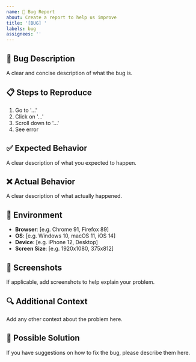 ```yaml
---
name: 🐛 Bug Report
about: Create a report to help us improve
title: '[BUG] '
labels: bug
assignees: ''
---
```


## 🐛 Bug Description

A clear and concise description of what the bug is.

## 📋 Steps to Reproduce

1. Go to '...'
2. Click on '...'
3. Scroll down to '...'
4. See error

## ✅ Expected Behavior

A clear description of what you expected to happen.

## ❌ Actual Behavior

A clear description of what actually happened.

## 📱 Environment

- **Browser**: [e.g. Chrome 91, Firefox 89]
- **OS**: [e.g. Windows 10, macOS 11, iOS 14]
- **Device**: [e.g. iPhone 12, Desktop]
- **Screen Size**: [e.g. 1920x1080, 375x812]

## 📸 Screenshots

If applicable, add screenshots to help explain your problem.

## 🔍 Additional Context

Add any other context about the problem here.

## 🔧 Possible Solution

If you have suggestions on how to fix the bug, please describe them here.